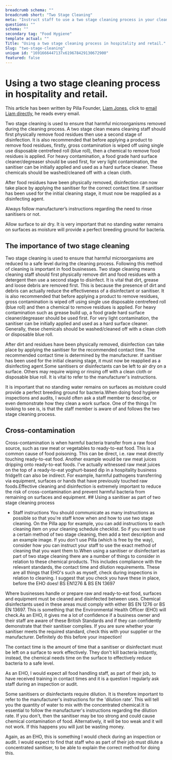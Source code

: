 ```yaml
---
breadcrumb schema: ""
breadcrumb short: "Two Stage Cleaning"
meta: "Instruct staff to use a two stage cleaning process in your cleaning schedules on the Pilla app or offline."
questions: ""
schema: ""
secondary tag: "Food Hygiene"
template actual: ""
Title: "Using a two stage cleaning process in hospitality and retail."
Slug: "two-stage-cleaning"
unique id: "1691666447137x619678429130672900"
featured: false
---
```


# Using a two stage cleaning process in hospitality and retail.

 This article has been written by Pilla Founder,&nbsp;[Liam Jones](https://yourpilla.com/profile/liam-jones), click to&nbsp;[email Liam directly](mailto:liam@yourpilla.com), he reads every email.

 Two stage cleaning is used to ensure that harmful microorganisms removed during the cleaning process. A two stage clean means cleaning staff should first physically remove food residues then use a second stage of disinfection.
It is also recommended that before applying a product to remove food residues, firstly, gross contamination is wiped off using single use disposable centrefeed roll (blue roll), then a chemical to remove food residues is applied. For heavy contamination, a food grade hard surface cleaner/degreaser should be used first, for very light contamination, the sanitiser can be initially applied and used as a hard surface cleaner. These chemicals should be washed/cleaned off with a clean cloth.

 After food residues have been physically removed, disinfection can now take place by applying the sanitiser for the correct contact time. If sanitiser has been used for the initial cleaning stage, it must now be reapplied as a disinfecting agent.

 Always follow manufacturer’s instructions regarding the need to rinse sanitisers or not.

 Allow surface to air dry. It is very important that no standing water remains on surfaces as moisture will provide a perfect breeding ground for bacteria.

 ## The importance of two stage cleaning

 Two stage cleaning is used to ensure that harmful microorganisms are reduced to a safe level during the cleaning process. Following this method of cleaning is important in food businesses. Two stage cleaning means cleaning staff should first physically remove dirt and food residues with a detergent then use a second stage to disinfect. It is vital that dirt, grease and loose debris are removed first. This is because the presence of dirt and debris can actually reduce the effectiveness of a disinfectant or sanitiser.
It is also recommended that before applying a product to remove residues, gross contamination is wiped off using single use disposable centrefeed roll (blue roll) and then a chemical to remove residues is applied. For heavy contamination such as grease build up, a food grade hard surface cleaner/degreaser should be used first. For very light contamination, the sanitiser can be initially applied and used as a hard surface cleaner. Generally, these chemicals should be washed/cleaned off with a clean cloth or disposable blue roll.

 After dirt and residues have been physically removed, disinfection can take place by applying the sanitiser for the recommended contact time. The recommended contact time is determined by the manufacturer. If sanitiser has been used for the initial cleaning stage, it must now be reapplied as a disinfecting agent.Some sanitisers or disinfectants can be left to air dry on a surface. Others may require wiping or rinsing off with a clean cloth or disposable blue roll. It is vital to refer to the manufacturer's instructions.

 It is important that no standing water remains on surfaces as moisture could provide a perfect breeding ground for bacteria.When doing food hygiene inspections and audits, I would often ask a staff member to describe, or even demonstrate how they clean a work surface. One of the things I'm looking to see is, is that the staff member is aware of and follows the two stage cleaning process.

 ## Cross-contamination 

 Cross-contamination is when harmful bacteria transfer from a raw food source, such as raw meat or vegetables to ready-to-eat food. This is a common cause of food poisoning.
This can be direct, i.e. raw meat directly touching ready-to-eat food. Another example would be raw meat juices dripping onto ready-to-eat foods. I've actually witnessed raw meat juices on the top of a ready-to-eat yoghurt-based dip in a hospitality business fridge!It can also be indirect. For example, harmful pathogens transferring via equipment, surfaces or hands that have previously touched raw foods.Effective cleaning and disinfection is extremely important to reduce the risk of cross-contamination and prevent harmful bacteria from remaining on surfaces and equipment. ## Using a sanitiser as part of two stage cleaning process

 - Staff instructions 
You should communicate as many instructions as possible so that you're staff know when and how to use two stage cleaning. On the Pilla app for example, you can add instructions to each cleaning item on your cleaning schedule checklist. So if you want to use a certain method of two stage cleaning, then add a text description and an example image. If you don't use Pilla (which is free by the way), consider how you can instruct your staff to use the exact method of cleaning that you want them to.When using a sanitiser or disinfectant as part of two stage cleaning there are a number of things to consider in relation to these chemical products. This includes compliance with the relevant standards, the contact time and dilution requirements. These are all things that EHO's such as myself, check during inspections in relation to cleaning. I suggest that you check you have these in place, before the EHO does! BS EN1276 &amp; BS EN 13697

 Where businesses handle or prepare raw and ready-to-eat food, surfaces and equipment must be cleaned and disinfected between uses. Chemical disinfectants used in these areas must comply with either BS EN 1276 or BS EN 13697. This is something that the Environmental Health Officer (EHO) will check.As an EHO, it gives me a lot of confidence if a business owner and their staff are aware of these British Standards and if they can confidently demonstrate that their sanitiser complies. If you are sure whether your sanitiser meets the required standard, check this with your supplier or the manufacturer. Definitely do this before your inspection!

 The contact time is the amount of time that a sanitiser or disinfectant must be left on a surface to work effectively. They don't kill bacteria instantly, instead, the chemical needs time on the surface to effectively reduce bacteria to a safe level.

 As an EHO, I would expect all food handling staff, as part of their job, to have received training in contact times and it is a question I regularly ask staff during an inspection or audit.

 Some sanitisers or disinfectants require dilution. It is therefore important to refer to the manufacturer's instructions for the 'dilution rate'. This will tell you the quantity of water to mix with the concentrated chemical.It is essential to follow the manufacturer's instructions regarding the dilution rate. If you don't, then the sanitiser may be too strong and could cause chemical contamination of food. Alternatively, it will be too weak and it will not work. If this happens you will just be wasting money.

 Again, as an EHO, this is something I would check during an inspection or audit. I would expect to find that staff who as part of their job must dilute a concentrated sanitiser, to be able to explain the correct method for doing this.